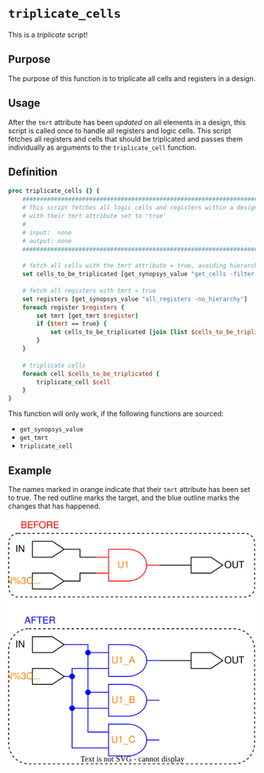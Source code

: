 # ```triplicate_cells```

This is a *triplicate* script!

## Purpose

The purpose of this function is to triplicate all cells and registers in a design.

## Usage

After the ```tmrt``` attribute has been *updated* on all elements in a design, this script is called once to handle all registers and logic cells. This script fetches all registers and cells that should be triplicated and passes them individually as arguments to the ```triplicate_cell``` function.

## Definition

```tcl
proc triplicate_cells {} {
    ###################################################################
    # This script fetches all logic cells and registers within a design
    # with their tmrt attribute set to 'true'
    # 
    # input:  none
    # output: none
    ###################################################################
    
    # fetch all cells with the tmrt attribute = true, avoiding hierarchical instances
    set cells_to_be_triplicated [get_synopsys_value "get_cells -filter {tmrt==true && is_hierarchical==false}"]

    # fetch all registers with tmrt = true
    set registers [get_synopsys_value "all_registers -no_hierarchy"]
    foreach register $registers {
        set tmrt [get_tmrt $register]
        if {$tmrt == true} {
            set cells_to_be_triplicated [join [list $cells_to_be_triplicated $register]]
        }
    }
    
    # triplicate cells
    foreach cell $cells_to_be_triplicated {
        triplicate_cell $cell
    }
}
```

This function will only work, if the following functions are sourced:

* ```get_synopsys_value```
* ```get_tmrt```
* ```triplicate_cell```

## Example

The names marked in orange indicate that their ```tmrt``` attribute has been set to true. The red outline marks the target, and the blue outline marks the changes that has happened.

<picture>
  <source media="(prefers-color-scheme: dark)" srcset="../figures/dark-mode/triplicate_scripts/triplicate_cell.drawio.svg">
  <img alt="Example of a triplicate_cells called on a cell" src="../figures/light-mode/triplicate_scripts/triplicate_cell.drawio.svg">
</picture>
